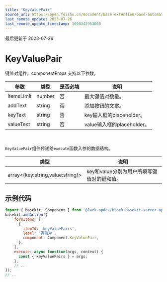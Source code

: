 ```yaml
---
title: "KeyValuePair"
source_url: https://open.feishu.cn/document/base-extension/base-automation-extensions/component/keyvaluepair
last_remote_update: 2023-07-26
last_remote_update_timestamp: 1690342953000
---
```

最后更新于 2023-07-26

# KeyValuePair
键值对组件，componentProps 支持以下参数。

参数         | 类型     | 是否必填 | 说明                   |
| ---------- | ------ | ---- | -------------------- |
| itemsLimit | number | 否    | 最大键值对数量。              |
| addText    | string | 否    | 添加按钮的文案。              |
| keyText    | string | 否    | key输入框的placeholder。   |
| valueText  | string | 否    | value输入框的placeholder。
<br><br>
`KeyValuePair`组件传递给`execute`函数入参的数据结构。

| 类型                               | 说明                       |
| -------------------------------- | ------------------------ |
array<{key:string,value:string}> | key和value分别为用户所填写键值对的键和值。

## 示例代码
```js
import { basekit, Component } from '@lark-opdev/block-basekit-server-api';
basekit.addAction({
    formItems: [
      {
        itemId: 'keyValuePairs',
        label: '键值对',
        component: Component.KeyValuePair,
      },
    ],
    execute: async function(args, context) {
      const { keyValuePairs } = args;
    },
    // ...
});
// ..
```
